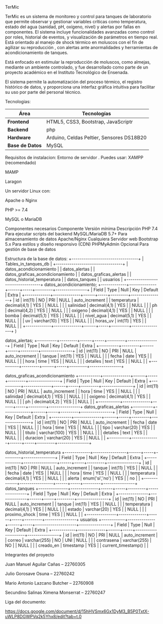

TerMic

TerMic es un sistema de monitoreo y control para tanques de laboratorio que permite observar y gestionar variables críticas como temperatura, estado del agua (sanidad, pH, oxígeno, nivel) y alertas por fallas en componentes. El sistema incluye funcionalidades avanzadas como control por roles, historial de eventos, y visualización de parámetros en tiempo real. Está orientado al manejo de shock térmico en moluscos con el fin de agilizar su reproducción , con alertas ante anormalidades y herramientas de acondicionamiento de tanques.

Está enfocado en estimular la reproducción de moluscos, como almejas, mediante un ambiente controlado, y fue desarrollado como parte de un proyecto académico en el Instituto Tecnológico de Ensenada.

El sistema permite la automatización del proceso térmico, el registro histórico de datos, y proporciona una interfaz gráfica intuitiva para facilitar su uso por parte del personal técnico.



Tecnologias:

| Área       | Tecnologías |
|------------|-------------|
| **Frontend** | HTML5, CSS3, Bootstrap, JavaScriptr |
| **Backend**  | php |
| **Hardware** | Arduino, Celdas Peltier, Sensores DS18B20 |
| **Base de Datos** | MySQL  |


Requisitos de instalacion: 
Entorno de servidor
. Puedes usar:
XAMPP (recomendado)


MAMP


Laragon


Un servidor Linux con:


Apache o Nginx


PHP >= 7.4


MySQL o MariaDB


Componentes necesarios
Componente
Versión mínima
Descripción
PHP
7.4
Para ejecutar scripts del backend
MySQL/MariaDB
5.7+
Para almacenamiento de datos
Apache/Nginx
Cualquiera
Servidor web
Bootstrap
5.x
Para estilos y diseño responsivo (CDN)
PHPMyAdmin
Opcional
Para gestión de base de datos



Estructura de la base de datos: 
+----------------------------------+
| Tables_in_tanques_db             |
+----------------------------------+
| datos_acondicionamiento          |
| datos_alertas                    |
| datos_graficas_acondicionamiento |
| datos_graficas_alertas           |
| datos_historial_temperatura      |
| datos_tanques                    |
| usuarios                         |
+----------------------------------+
 datos_acondicionamiento;
+-------------+--------------+------+-----+---------+----------------+
| Field       | Type         | Null | Key | Default | Extra          |
+-------------+--------------+------+-----+---------+----------------+
| id          | int(11)      | NO   | PRI | NULL    | auto_increment |
| temperatura | decimal(4,1) | YES  |     | NULL    |                |
| salinidad   | decimal(4,1) | YES  |     | NULL    |                |
| ph          | decimal(4,2) | YES  |     | NULL    |                |
| oxigeno     | decimal(4,1) | YES  |     | NULL    |                |
| bomba       | decimal(5,1) | YES  |     | NULL    |                |
| nivel_agua  | decimal(5,1) | YES  |     | NULL    |                |
| uv          | varchar(10)  | YES  |     | NULL    |                |
| horas_uv    | int(11)      | YES  |     | NULL    |                |
+-------------+--------------+------+-----+---------+----------------+
)

 datos_alertas;
+----------+---------+------+-----+---------+----------------+
| Field    | Type    | Null | Key | Default | Extra          |
+----------+---------+------+-----+---------+----------------+
| id       | int(11) | NO   | PRI | NULL    | auto_increment |
| tanque   | int(11) | YES  |     | NULL    |                |
| fecha    | date    | YES  |     | NULL    |                |
| hora     | time    | YES  |     | NULL    |                |
| detalles | text    | YES  |     | NULL    |                |
+----------+---------+------+-----+---------+----------------+


datos_graficas_acondicionamiento
+-----------+--------------+------+-----+---------+----------------+
| Field     | Type         | Null | Key | Default | Extra          |
+-----------+--------------+------+-----+---------+----------------+
| id        | int(11)      | NO   | PRI | NULL    | auto_increment |
| hora      | time         | YES  |     | NULL    |                |
| salinidad | decimal(4,1) | YES  |     | NULL    |                |
| oxigeno   | decimal(4,1) | YES  |     | NULL    |                |
| ph        | decimal(4,2) | YES  |     | NULL    |                |
+-----------+--------------+------+-----+---------+----------------+
datos_graficas_alertas
+----------+--------------+------+-----+---------+----------------+
| Field    | Type         | Null | Key | Default | Extra          |
+----------+--------------+------+-----+---------+----------------+
| id       | int(11)      | NO   | PRI | NULL    | auto_increment |
| fecha    | date         | YES  |     | NULL    |                |
| hora     | time         | YES  |     | NULL    |                |
| tipo     | varchar(20)  | YES  |     | NULL    |                |
| titulo   | varchar(100) | YES  |     | NULL    |                |
| detalles | text         | YES  |     | NULL    |                |
| duracion | varchar(20)  | YES  |     | NULL    |                |
+----------+--------------+------+-----+---------+----------------+


 datos_historial_temperatura
+-------------+-----------------+------+-----+---------+----------------+
| Field       | Type            | Null | Key | Default | Extra          |
+-------------+-----------------+------+-----+---------+----------------+
| id          | int(11)         | NO   | PRI | NULL    | auto_increment |
| tanque      | int(11)         | YES  |     | NULL    |                |
| fecha       | date            | YES  |     | NULL    |                |
| hora        | time            | YES  |     | NULL    |                |
| temperatura | decimal(4,1)    | YES  |     | NULL    |                |
| alerta      | enum('si','no') | YES  |     | no      |                |
+-------------+-----------------+------+-----+---------+----------------+
 datos_tanques
+---------------+--------------+------+-----+---------+----------------+
| Field         | Type         | Null | Key | Default | Extra          |
+---------------+--------------+------+-----+---------+----------------+
| id            | int(11)      | NO   | PRI | NULL    | auto_increment |
| tanque        | int(11)      | YES  |     | NULL    |                |
| temperatura   | decimal(4,1) | YES  |     | NULL    |                |
| estado        | varchar(20)  | YES  |     | NULL    |                |
| proximo_shock | time         | YES  |     | NULL    |                |
+---------------+--------------+------+-----+---------+----------------+
usuarios
+------------+--------------+------+-----+---------------------+----------------+
| Field      | Type         | Null | Key | Default             | Extra          |
+------------+--------------+------+-----+---------------------+----------------+
| id         | int(11)      | NO   | PRI | NULL                | auto_increment |
| correo     | varchar(255) | NO   | UNI | NULL                |                |
| contrasena | varchar(255) | NO   |     | NULL                |                |
| creado_en  | timestamp    | YES  |     | current_timestamp() |                |


Integrantes del proyecto


Juan Manuel Aguilar Cañas – 22760305


Julio Gorosave Osuna – 22760242


Mario Antonio Lazcano Butcher – 22760908


Secundino Salinas Ximena Monserrat – 22760247

Liga del documento:

https://docs.google.com/document/d/15hHVSmx6Gx1DyM3_B5P0TxtX-uWLP8DGWPVq2k5Yhx8/edit?tab=t.0









